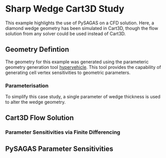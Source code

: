 # Sharp Wedge Cart3D Study

This example highlights the use of PySAGAS on a 
CFD solution. Here, a diamond wedge geometry has 
been simulated in Cart3D, though the flow solution
from any solver could be used instead of Cart3D.

## Geometry Defintion
The geometry for this example was generated using the 
parameteric geometry generation tool 
[hypervehicle](https://github.com/kieran-mackle/hypervehicle).
This tool provides the capability of generating cell vertex
sensitivities to geometric parameters. 


### Parameterisation

To simplify this case study, a single parameter of wedge thickness
is used to alter the wedge geometry. 




## Cart3D Flow Solution



### Parameter Sensitivities via Finite Differencing




## PySAGAS Parameter Sensitivities




